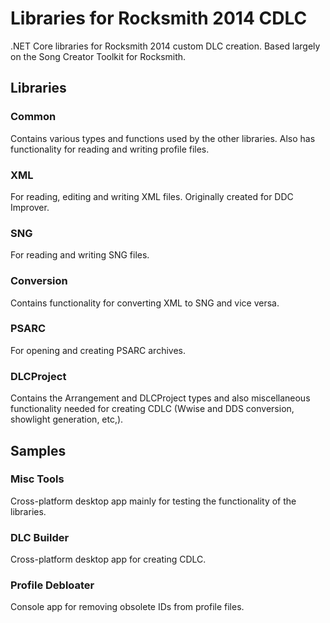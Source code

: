 # Libraries for Rocksmith 2014 CDLC

.NET Core libraries for Rocksmith 2014 custom DLC creation. Based largely on the Song Creator Toolkit for Rocksmith.

## Libraries

### Common

Contains various types and functions used by the other libraries. Also has functionality for reading and writing profile files.

### XML

For reading, editing and writing XML files. Originally created for DDC Improver.

### SNG

For reading and writing SNG files.

### Conversion

Contains functionality for converting XML to SNG and vice versa.

### PSARC

For opening and creating PSARC archives.

### DLCProject

Contains the Arrangement and DLCProject types and also miscellaneous functionality needed for creating CDLC (Wwise and DDS conversion, showlight generation, etc,).

## Samples

### Misc Tools

Cross-platform desktop app mainly for testing the functionality of the libraries.

### DLC Builder

Cross-platform desktop app for creating CDLC.

### Profile Debloater

Console app for removing obsolete IDs from profile files.
